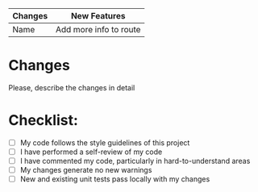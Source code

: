 | Changes | New Features           |
|---------|------------------------|
| Name    | Add more info to route |


# Changes
Please, describe the changes in detail

# Checklist:

- [ ] My code follows the style guidelines of this project
- [ ] I have performed a self-review of my code
- [ ] I have commented my code, particularly in hard-to-understand areas
- [ ] My changes generate no new warnings
- [ ] New and existing unit tests pass locally with my changes
